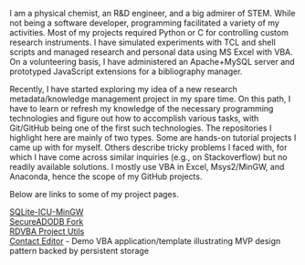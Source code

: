 I am a physical chemist, an R&D engineer, and a big admirer of STEM. While not being a software developer, programming facilitated a variety of my activities. Most of my projects required Python or C for controlling custom research instruments. I have simulated experiments with TCL and shell scripts and managed research and personal data using MS Excel with VBA. On a volunteering basis, I have administered an Apache+MySQL server and prototyped JavaScript extensions for a bibliography manager.

Recently, I have started exploring my idea of a new research metadata/knowledge management project in my spare time. On this path, I have to learn or refresh my knowledge of the necessary programming technologies and figure out how to accomplish various tasks, with Git/GitHub being one of the first such technologies. The repositories I highlight here are mainly of two types. Some are hands-on tutorial projects I came up with for myself. Others describe tricky problems I faced with, for which I have come across similar inquiries (e.g., on Stackoverflow) but no readily available solutions. I mostly use VBA in Excel, Msys2/MinGW, and Anaconda, hence the scope of my GitHub projects.

Below are links to some of my project pages.

[SQLite-ICU-MinGW](https://pchemguy.github.io/SQLite-ICU-MinGW)  
[SecureADODB Fork](https://pchemguy.github.io/SecureADODB-Fork)  
[RDVBA Project Utils](https://pchemguy.github.io/RDVBA-Project-Utils)  
[Contact Editor](https://pchemguy.github.io/ContactEditor) - Demo VBA application/template illustrating MVP design pattern backed by persistent storage  